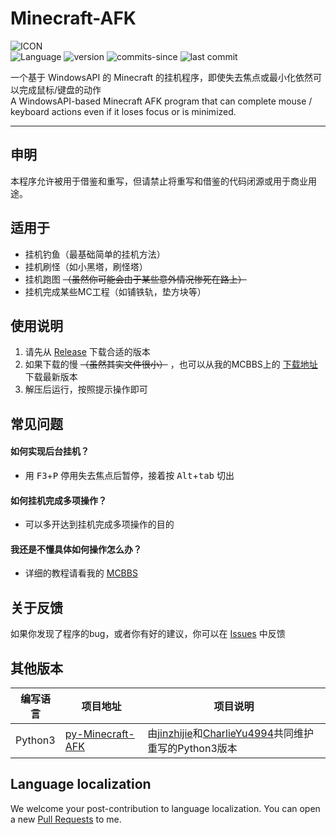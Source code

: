 # Minecraft-AFK
![ICON](https://attachment.mcbbs.net/forum/202003/25/123653j8nvw2qa8mqjze7e.png)  
![Language](https://img.shields.io/badge/language-C%2B%2B-blue)  ![version](https://img.shields.io/github/v/release/Cheny233/Minecraft-AFK?color=orange&label=version)  ![commits-since](https://img.shields.io/github/commits-since/Cheny233/Minecraft-AFK/latest)  ![last commit](https://img.shields.io/github/last-commit/Cheny233/Minecraft-AFK)

一个基于 WindowsAPI 的 Minecraft 的挂机程序，即使失去焦点或最小化依然可以完成鼠标/键盘的动作<br>
A WindowsAPI-based Minecraft AFK program that can complete mouse / keyboard actions even if it loses focus or is minimized.

----

## 申明
本程序允许被用于借鉴和重写，但请禁止将重写和借鉴的代码闭源或用于商业用途。

## 适用于
- 挂机钓鱼（最基础简单的挂机方法）
- 挂机刷怪（如小黑塔，刷怪塔）
- 挂机跑图 ~~（虽然你可能会由于某些意外情况惨死在路上）~~
- 挂机完成某些MC工程（如铺铁轨，垫方块等）

## 使用说明
1. 请先从 [Release](https://github.com/Cheny233/Minecraft-AFK/releases) 下载合适的版本
2. 如果下载的慢 ~~（虽然其实文件很小）~~ ，也可以从我的MCBBS上的 [下载地址](https://www.mcbbs.net/forum.php?mod=attachment&aid=MTQ5OTM0M3w0NTlkYjZmNXwxNTg1MTkyOTA4fDI2MDUwMzV8OTg0ODM0) 下载最新版本
3. 解压后运行，按照提示操作即可

## 常见问题
#### 如何实现后台挂机？
- 用 <kbd>F3</kbd>+<kbd>P</kbd> 停用失去焦点后暂停，接着按 <kbd>Alt</kbd>+<kbd>tab</kbd> 切出
  
#### 如何挂机完成多项操作？
- 可以多开达到挂机完成多项操作的目的
  
#### 我还是不懂具体如何操作怎么办？
- 详细的教程请看我的 [MCBBS](https://www.mcbbs.net/thread-984834-1-1.html)<br>

## 关于反馈
如果你发现了程序的bug，或者你有好的建议，你可以在 [Issues](https://github.com/Cheny233/Minecraft-AFK/issues) 中反馈

## 其他版本
| 编写语言 | 项目地址 | 项目说明
| ---- | ---- | ---- |
| Python3 | [py-Minecraft-AFK](https://github.com/jinzhijie/py-Minecraft-AFK) | 由[jinzhijie](https://github.com/jinzhijie)和[CharlieYu4994](https://github.com/CharlieYu4994)共同维护重写的Python3版本

## Language localization
We welcome your post-contribution to language localization. You can open a new [Pull Requests](https://github.com/Cheny233/Minecraft-AFK/pulls) to me.
